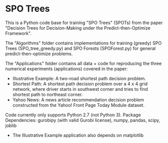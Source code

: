 # SPO Trees

This is a Python code base for training "SPO Trees" (SPOTs) from the paper "Decision Trees for Decision-Making under the Predict-then-Optimize Framework".

The "Algorithms" folder contains implementations for training (greedy) SPO Trees (SPO_tree_greedy.py) and SPO Forests (SPOForest.py) for general predict-then-optimize problems.

The "Applications" folder contains all data + code for reproducing the three numerical experiments (applications) covered in the paper:
* Illustrative Example: A two-road shortest path decision problem.
* Shortest Path: A shortest path decision problem over a 4 x 4 grid network, where driver starts in
southwest corner and tries to find shortest path to northeast corner.
* Yahoo News: A news article recommendation decision problem constructed from the Yahoo! Front Page Today Module dataset.

Code currently only supports Python 2.7 (not Python 3).
Package Dependencies: gurobipy (with valid Gurobi license), numpy, pandas, scipy, joblib
* The Illustrative Example application also depends on matplotlib
